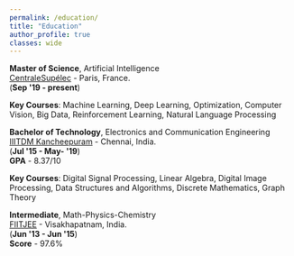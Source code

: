 ```yaml
---
permalink: /education/
title: "Education"
author_profile: true
classes: wide
---
```


**Master of Science**, Artificial Intelligence                                
[CentraleSupélec](https://www.centralesupelec.fr/en) - Paris, France.\
(**Sep '19 - present**)

**Key Courses**: Machine Learning, Deep Learning, Optimization, Computer Vision,
Big Data, Reinforcement Learning, Natural Language Processing

**Bachelor of Technology**, Electronics and Communication Engineering         
[IIITDM Kancheepuram](https://www.iiitdm.ac.in) - Chennai, India.\
(**Jul '15 - May- '19**)\
**GPA** - 8.37/10

**Key Courses**: Digital Signal Processing, Linear Algebra, Digital Image Processing,
Data Structures and Algorithms, Discrete Mathematics, Graph Theory

**Intermediate**, Math-Physics-Chemistry                                      
[FIITJEE](https://www.fiitjee.com/) - Visakhapatnam, India.\
(**Jun '13 - Jun '15**)\
**Score** - 97.6%

